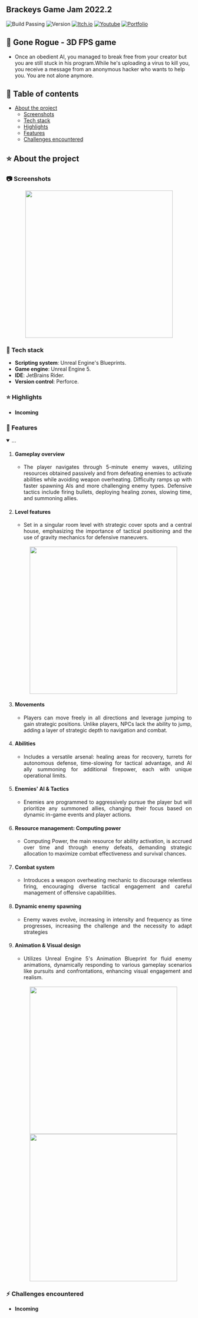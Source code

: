 ## Brackeys Game Jam 2022.2
![Build Passing](https://img.shields.io/badge/build-passing-brightgreen)
![Version](https://img.shields.io/badge/version-1.0.0-blue)
[![Itch.io](https://img.shields.io/badge/download-itch.io-%23e3326d)](https://itaruf.itch.io/gone-rogue)
[![Youtube](https://img.shields.io/badge/demo-youtube-%23db1818)](https://www.youtube.com/watch?v=cg7DkqxBBAM)
[![Portfolio](https://img.shields.io/badge/details-personal%20website-%235203fc)](https://itaruf.github.io/projects.html)

## :gun: Gone Rogue - 3D FPS game

- Once an obedient AI, you managed to break free from your creator but you are still stuck in his program.While he's uploading a virus to kill you, you receive a message from an anonymous hacker who wants to help you. You are not alone anymore.

<!-- Table of Contents -->
## :notebook_with_decorative_cover: Table of contents
- [About the project](#star-about-the-project)
  * [Screenshots](#camera-screenshots)
  * [Tech stack](#space_invader-tech-stack)
  * [Highlights](#star-highlights)
  * [Features](#dart-features)
  * [Challenges encountered](#zap-challenges-encountered)
    
<!-- About the Project -->
## :star: About the project

 <!-- Screenshots -->
### :camera: Screenshots

<div align="center"> 
  <img width="400px" src="https://media.giphy.com/media/v1.Y2lkPTc5MGI3NjExNWMzd2wycGxscWt4dDY0eG9yMXBlNmpmZDQ0NzZtd3M5eDBqYm45eCZlcD12MV9pbnRlcm5hbF9naWZfYnlfaWQmY3Q9Zw/466QhnPpBXLBQd8HUM/giphy-downsized-large.gif">
</div>

<!-- TechStack -->
### :space_invader: Tech stack

  - **Scripting system**: Unreal Engine's Blueprints.
  - **Game engine**: Unreal Engine 5.
  - **IDE**: JetBrains Rider.
  - **Version control**: Perforce.

### :star: Highlights 
- **Incoming**

### :dart: Features
<details id="projectDescription" open>
  <summary id="summaryText">...</summary>

<ol style="text-align: justify;">
  <li><h4>Gameplay overview</h4>
    <ul>
      <li>The player navigates through 5-minute enemy waves, utilizing resources obtained passively and from defeating enemies to activate abilities while avoiding weapon overheating. Difficulty ramps up with faster spawning AIs and more challenging enemy types. Defensive tactics include firing bullets, deploying healing zones, slowing time, and summoning allies.</li>
    </ul>
  </li>
  
  <li><h4>Level features</h4>
    <ul>
      <li>Set in a singular room level with strategic cover spots and a central house, emphasizing the importance of tactical positioning and the use of gravity mechanics for defensive maneuvers.</li>
    </ul>
  </li>
  
  </br>
  <div align="center"> 
   <img src="https://media.giphy.com/media/v1.Y2lkPTc5MGI3NjExNGozcWI4N2gxMHFnOWlzbmszcWl5dWdvZjkxdWwzOWU3aXk5dG9ubCZlcD12MV9pbnRlcm5hbF9naWZfYnlfaWQmY3Q9Zw/Qid3bX7BwpucqBXq9j/giphy-downsized-large.gif" style="display: block; margin: auto;" width="400" />
     <!--<img src="https://media.giphy.com/media/v1.Y2lkPTc5MGI3NjExem94c2piaGh3eGkwN2pidTlkYnI0ZHBnaXNoanM4OXQwenUzMHR2OSZlcD12MV9pbnRlcm5hbF9naWZfYnlfaWQmY3Q9Zw/7AKReExFpM2Cnyk96M/giphy-downsized-large.gif" style="display: block; margin: auto;" width="400" />
     !-->
  </div>
  
<li><h4>Movements</h4>
<ul>
  <li>Players can move freely in all directions and leverage jumping to gain strategic positions. Unlike players, NPCs lack the ability to jump, adding a layer of strategic depth to navigation and combat.</li>
</ul>
</li>

<li><h4>Abilities</h4>
  <ul>
    <li>Includes a versatile arsenal: healing areas for recovery, turrets for autonomous defense, time-slowing for tactical advantage, and AI ally summoning for additional firepower, each with unique operational limits.</li>
  </ul>
</li>

<li><h4>Enemies' AI & Tactics</h4>
  <ul>
    <li>Enemies are programmed to aggressively pursue the player but will prioritize any summoned allies, changing their focus based on dynamic in-game events and player actions.</li>
  </ul>
</li>

<li>
  <h4>Resource management: Computing power</h4>
  <ul>
    <li>Computing Power, the main resource for ability activation, is accrued over time and through enemy defeats, demanding strategic allocation to maximize combat effectiveness and survival chances.</li>
  </ul>
</li>

<li><h4>Combat system</h4>
  <ul>
    <li>Introduces a weapon overheating mechanic to discourage relentless firing, encouraging diverse tactical engagement and careful management of offensive capabilities.</li>
  </ul>
</li>

<li>
  <h4>Dynamic enemy spawning</h4>
    <ul>
      <li>Enemy waves evolve, increasing in intensity and frequency as time progresses, increasing the challenge and the necessity to adapt strategies </li>
    </ul>
</li>

<li><h4>Animation & Visual design</h4>
  <ul>
    <li>Utilizes Unreal Engine 5's Animation Blueprint for fluid enemy animations, dynamically responding to various gameplay scenarios like pursuits and confrontations, enhancing visual engagement and realism.</li>
  </ul>
</li>

<br>
 <div align="center"> 
    <img src="https://media.giphy.com/media/v1.Y2lkPTc5MGI3NjExaHlkOHAyajljZDcwYXRyZ3BpcDNzYmg4anJmb3g3cHo5eTdsZTc2eSZlcD12MV9pbnRlcm5hbF9naWZfYnlfaWQmY3Q9Zw/K3PKHZDuoQUOjdAJ78/giphy-downsized-large.gif" style="display: block; margin: auto;" width="400" />
    <img src="https://media.giphy.com/media/v1.Y2lkPTc5MGI3NjExNWMzd2wycGxscWt4dDY0eG9yMXBlNmpmZDQ0NzZtd3M5eDBqYm45eCZlcD12MV9pbnRlcm5hbF9naWZfYnlfaWQmY3Q9Zw/466QhnPpBXLBQd8HUM/giphy-downsized-large.gif" style="display: block; margin: auto;" width="400" />
  </div>

</ol>

</details>
  
### :zap: Challenges encountered
- **Incoming**
